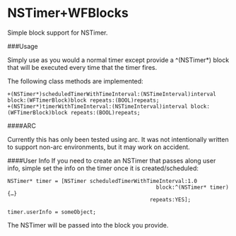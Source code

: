 NSTimer+WFBlocks
=======

Simple block support for NSTimer.

###Usage

Simply use as you would a normal timer except provide a ^(NSTimer*) block that will be executed every time that the timer fires.

The following class methods are implemented:

```
+(NSTimer*)scheduledTimerWithTimeInterval:(NSTimeInterval)interval block:(WFTimerBlock)block repeats:(BOOL)repeats;
+(NSTimer*)timerWithTimeInterval:(NSTimeInterval)interval block:(WFTimerBlock)block repeats:(BOOL)repeats;
```

####ARC

Currently this has only been tested using arc.  It was not intentionally written to support non-arc environments, but it may work on accident.


####User Info
If you need to create an NSTimer that passes along user info, simple set the info on the timer once it is created/scheduled:

```
NSTimer* timer = [NSTimer scheduledTimerWithTimeInterval:1.0
											   block:^(NSTimer* timer){…}
											 repeats:YES];
										 
timer.userInfo = someObject;
```

The NSTimer will be passed into the block you provide.